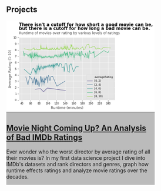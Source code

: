 <html>
<head>
<meta name="viewport" content="width=device-width, initial-scale=1">
<style>
* {
  box-sizing: border-box;
}


.column {
  float: left;
  width: 50%;
  padding: 10px;
}


.row:after {
  content: "";
  display: table;
  clear: both;
}
</style>
</head>
<body>

<h2>Projects</h2>

<div class="row">
  <div class="column" style="background-color:#aaa;">
  	<img src = "project6.png">
  </div>
  <div class="column" style="background-color:#bbb;">
    <h2><a href = "https://medium.com/@tristap98/movie-night-coming-up-an-analysis-of-what-goes-into-bad-imdb-ratings-7f290cac2e7f"> Movie Night Coming Up? An Analysis of Bad IMDb Ratings</a><br></h2>
    <p>Ever wonder who the worst director by average rating of all their movies is? In my first data science project I dive into IMDb's datasets and rank directors and genres, graph how runtime effects ratings and analyze movie ratings over the decades.</p>
  </div>
</div>

</body>
</html>
